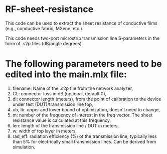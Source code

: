 # RF-sheet-resistance

This code can be used to extract the sheet resistance of conductive films (e.g., conductive fabric, MXene, etc.).

This code needs two-port microstrip transmission line S-parameters in the form of .s2p files (dB/angle degrees). 

# The following parameters need to be edited into the main.mlx file: 
1. filename: Name of the .s2p file from the network analyzer,
2. CL: connector loss in dB (optional, default 0), 
3. dl: connector length (meters), from the point of calibration to the device under 
test (DUT)/transmission line top, 
4. ub, lb: upper and lower bound of optimization, doesn't need to change, 
5. m: number of the frequency of interest in the freq vector. The sheet resistance value is calculated
at this frequency, 
6. len: length of the transmission line / DUT in meters,
7. w: width of top layer in meters, 
8. rad_eff: radiation efficiency (%) of the transmission line, typically less than 5% for electrically small
transmission lines. Can be derived from simulation.
